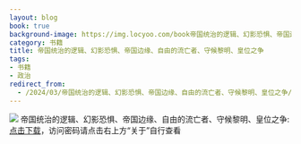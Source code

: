```yaml
---
layout: blog
book: true
background-image: https://img.locyoo.com/book帝国统治的逻辑、幻影恐惧、帝国边缘、自由的流亡者、守候黎明、皇位之争.jpg
category: 书籍
title: 帝国统治的逻辑、幻影恐惧、帝国边缘、自由的流亡者、守候黎明、皇位之争
tags:
- 书籍
- 政治
redirect_from:
  - /2024/03/帝国统治的逻辑、幻影恐惧、帝国边缘、自由的流亡者、守候黎明、皇位之争/
---
```

![](https://img.locyoo.com/book帝国统治的逻辑、幻影恐惧、帝国边缘、自由的流亡者、守候黎明、皇位之争.jpg)
帝国统治的逻辑、幻影恐惧、帝国边缘、自由的流亡者、守候黎明、皇位之争: <a name = "ref1" href="https://url18.ctfile.com/f/50983618-1269463384-893f7a?p=3619">点击下载</a>，访问密码请点击右上方“关于”自行查看